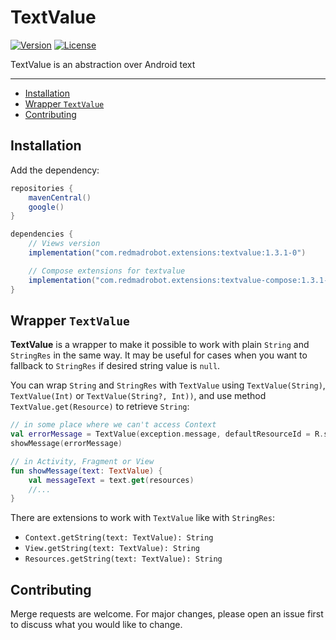 # TextValue <GitHub path="RedMadRobot/redmadrobot-android-ktx/tree/main/textvalue"/>
[![Version](https://img.shields.io/maven-central/v/com.redmadrobot.extensions/textvalue?style=flat-square)][mavenCentral] [![License](https://img.shields.io/github/license/RedMadRobot/redmadrobot-android-ktx?style=flat-square)][license]

TextValue is an abstraction over Android text

---
<!-- START doctoc generated TOC please keep comment here to allow auto update -->
<!-- DON'T EDIT THIS SECTION, INSTEAD RE-RUN doctoc TO UPDATE -->

- [Installation](#installation)
- [Wrapper `TextValue`](#wrapper-textvalue)
- [Contributing](#contributing)

<!-- END doctoc generated TOC please keep comment here to allow auto update -->

## Installation

Add the dependency:
```groovy
repositories {
    mavenCentral()
    google()
}

dependencies {
    // Views version
    implementation("com.redmadrobot.extensions:textvalue:1.3.1-0")

    // Compose extensions for textvalue
    implementation("com.redmadrobot.extensions:textvalue-compose:1.3.1-0")
}
```


## Wrapper `TextValue`

**TextValue** is a wrapper to make it possible to work with plain `String` and `StringRes` in the same way.
It may be useful for cases when you want to fallback to `StringRes` if desired string value is `null`.

You can wrap `String` and `StringRes` with `TextValue` using `TextValue(String)`, `TextValue(Int)` or `TextValue(String?, Int))`, and use method `TextValue.get(Resource)` to retrieve `String`:

```kotlin
// in some place where we can't access Context
val errorMessage = TextValue(exception.message, defaultResourceId = R.string.unknown_error)
showMessage(errorMessage)

// in Activity, Fragment or View
fun showMessage(text: TextValue) {
    val messageText = text.get(resources)
    //...
}
```

There are extensions to work with `TextValue` like with `StringRes`:

- `Context.getString(text: TextValue): String`
- `View.getString(text: TextValue): String`
- `Resources.getString(text: TextValue): String`

## Contributing

Merge requests are welcome.
For major changes, please open an issue first to discuss what you would like to change.

[mavenCentral]: https://search.maven.org/artifact/com.redmadrobot.extensions/resources-ktx
[license]: ../LICENSE
